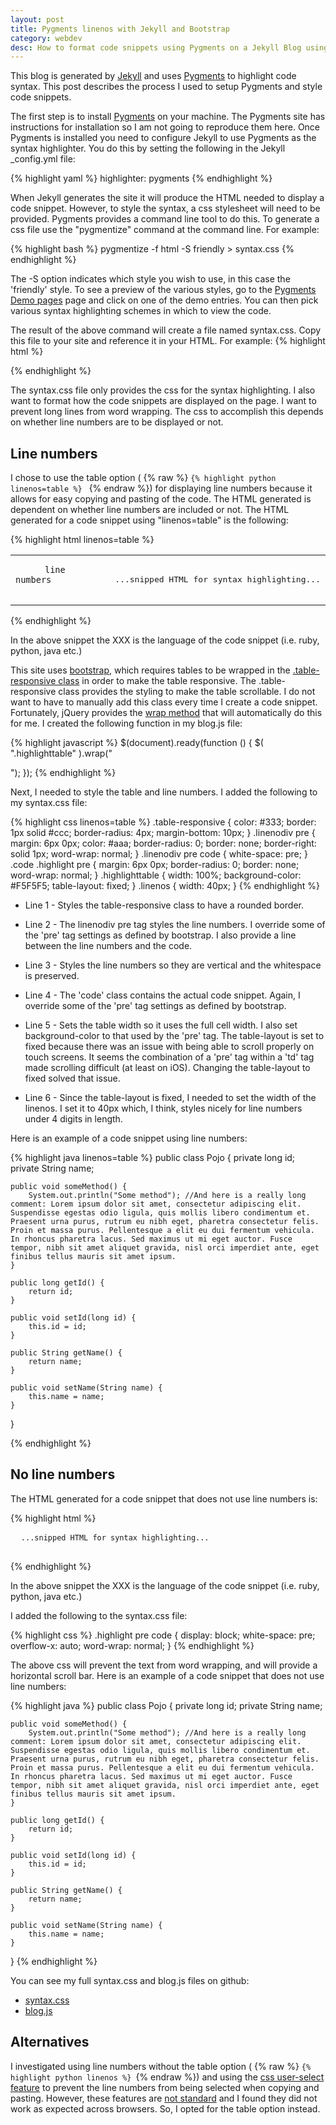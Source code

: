 ```yaml
---
layout: post
title: Pygments linenos with Jekyll and Bootstrap
category: webdev
desc: How to format code snippets using Pygments on a Jekyll Blog using Bootstrap
---
```


This blog is generated by [Jekyll](http://jekyllrb.com) and uses [Pygments](http://pygments.org) to highlight code syntax.  This post describes the process I used to setup Pygments and style code snippets.  


The first step is to install [Pygments](http://pygments.org) on your machine.  The Pygments site has instructions for installation so I am not going to reproduce them here.  Once Pygments is installed you need to configure Jekyll to use Pygments as the syntax highlighter.  You do this by setting the following in the Jekyll _config.yml file:

{% highlight yaml %}
highlighter: pygments
{% endhighlight %}


When Jekyll generates the site it will produce the HTML needed to display a code snippet.  However, to style the syntax, a css stylesheet will need to be provided.  Pygments provides a command line tool to do this. To generate a css file use the "pygmentize" command at the command line.  For example:

{% highlight bash %}
pygmentize -f html -S friendly > syntax.css
{% endhighlight %}

The -S option indicates which style you wish to use, in this case the 'friendly' style. To see a preview of the various styles, go to the [Pygments Demo pages](http://pygments.org/demo/) page and click on one of the demo entries. You can then pick various syntax highlighting schemes in which to view the code.

The result of the above command will create a file named syntax.css.  Copy this file to your site and reference it in your HTML. For example:
{% highlight html %}
 <link rel="stylesheet" href="/css/syntax.css">
{% endhighlight %}



The syntax.css file only provides the css for the syntax highlighting. I also want to format how the code snippets are displayed on the page.  I want to prevent long lines from word wrapping. The css to accomplish this depends on whether line numbers are to be displayed or not.  

## Line numbers

I chose to use the table option ( {% raw  %} <code>{% highlight python linenos=table %} </code> {% endraw %}) for displaying line numbers because it allows for easy copying and pasting of the code.  The HTML generated is dependent on whether line numbers are included or not.  The HTML generated for a code snippet using "linenos=table" is the following:

{% highlight html linenos=table %}
<table class="highlighttable">
 <tbody>
  <tr>
   <td class="linenos">
    <div class="linenodiv">
     <pre>
      <code class="language-XXX" data-lang="XXX">line numbers</code>
     </pre>
    </div>
   </td>
   <td class="code">
    <div class="highlight">
     <pre>...snipped HTML for syntax highlighting...</pre>
    </div>
   </td>
  </tr>
 </tbody>
</table>
{% endhighlight %}

In the above snippet the XXX is the language of the code snippet (i.e. ruby, python, java etc.)

This site uses [bootstrap](http://getbootstrap.com/), which requires tables to be wrapped in the [.table-responsive class](http://getbootstrap.com/css/#tables-responsive) in order to make the table responsive.  The .table-responsive class provides the styling to make the table scrollable. I do not want to have to manually add this class every time I create a code snippet.  Fortunately, jQuery provides the [wrap method](http://api.jquery.com/wrap/) that will automatically do this for me.  I created the following function in my blog.js file:

{% highlight javascript %}
$(document).ready(function () {
	$( ".highlighttable" ).wrap("<div class='table-responsive'></div>");
});
{% endhighlight %}

Next, I needed to style the table and line numbers.  I added the following to my syntax.css file:


{% highlight css linenos=table %}
.table-responsive { color: #333; border: 1px solid #ccc; border-radius: 4px; margin-bottom: 10px; }
.linenodiv pre { margin: 6px 0px; color: #aaa; border-radius: 0; border: none; border-right: solid 1px; word-wrap: normal; }
.linenodiv pre code { white-space: pre; }
.code .highlight pre { margin: 6px 0px; border-radius: 0; border: none; word-wrap: normal; }
.highlighttable { width: 100%; background-color: #F5F5F5;  table-layout: fixed; }
.linenos { width: 40px; }
{% endhighlight %}


* Line 1 - Styles the table-responsive class to have a rounded border.

* Line 2 - The linenodiv pre tag styles the line numbers.  I override some of the 'pre' tag settings as defined by bootstrap. I also provide a line between the line numbers and the code.

* Line 3 - Styles the line numbers so they are vertical and the whitespace is preserved.

* Line 4 - The 'code' class contains the actual code snippet.  Again, I override some of the 'pre' tag settings as defined by bootstrap.

* Line 5 - Sets the table width so it uses the full cell width. I also set background-color to that used by the 'pre' tag.  The table-layout is set to fixed because there was an issue with being able to scroll properly on touch screens.  It seems the combination of a 'pre' tag within a 'td' tag made scrolling difficult (at least on iOS).  Changing the table-layout to fixed solved that issue.

* Line 6 - Since the table-layout is fixed, I needed to set the width of the linenos.  I set it to 40px which, I think, styles nicely for line numbers under 4 digits in length.  

Here is an example of a code snippet using line numbers:

{% highlight java linenos=table %}
public class Pojo {
    private long id;
    private String name;

    public void someMethod() {
        System.out.println("Some method"); //And here is a really long comment: Lorem ipsum dolor sit amet, consectetur adipiscing elit. Suspendisse egestas odio ligula, quis mollis libero condimentum et. Praesent urna purus, rutrum eu nibh eget, pharetra consectetur felis. Proin et massa purus. Pellentesque a elit eu dui fermentum vehicula. In rhoncus pharetra lacus. Sed maximus ut mi eget auctor. Fusce tempor, nibh sit amet aliquet gravida, nisl orci imperdiet ante, eget finibus tellus mauris sit amet ipsum.
    }

    public long getId() {
        return id;
    }

    public void setId(long id) {
        this.id = id;
    }

    public String getName() {
        return name;
    }

    public void setName(String name) {
        this.name = name;
    }
}

{% endhighlight %}

## No line numbers

The HTML generated for a code snippet that does not use line numbers is:

{% highlight html %}
<div class="highlight">
 <pre>
  <code class="language-XXX" data-lang="XXX">...snipped HTML for syntax highlighting...</code>
 </pre>
</div>
{% endhighlight %}

In the above snippet the XXX is the language of the code snippet (i.e. ruby, python, java etc.)

I added the following to the syntax.css file:

{% highlight css %}
.highlight pre code { display: block; white-space: pre; overflow-x: auto; word-wrap: normal; }
{% endhighlight %}

The above css will prevent the text from word wrapping, and will provide a horizontal scroll bar. Here is an example of a code snippet that does not use line numbers:

{% highlight java %}
public class Pojo {
    private long id;
    private String name;

    public void someMethod() {
        System.out.println("Some method"); //And here is a really long comment: Lorem ipsum dolor sit amet, consectetur adipiscing elit. Suspendisse egestas odio ligula, quis mollis libero condimentum et. Praesent urna purus, rutrum eu nibh eget, pharetra consectetur felis. Proin et massa purus. Pellentesque a elit eu dui fermentum vehicula. In rhoncus pharetra lacus. Sed maximus ut mi eget auctor. Fusce tempor, nibh sit amet aliquet gravida, nisl orci imperdiet ante, eget finibus tellus mauris sit amet ipsum. 
    }

    public long getId() {
        return id;
    }

    public void setId(long id) {
        this.id = id;
    }

    public String getName() {
        return name;
    }

    public void setName(String name) {
        this.name = name;
    }
}
{% endhighlight %}

You can see my full syntax.css and blog.js files on github:

* [syntax.css](https://github.com/MonicaG/MonicaG.github.io/blob/master/css/syntax.css) 
* [blog.js](https://github.com/MonicaG/MonicaG.github.io/blob/master/js/blog.js)

## Alternatives

I investigated using line numbers without the table option ( {% raw  %} <code>{% highlight python linenos %} </code>{% endraw %}) and using the [css user-select feature](http://stackoverflow.com/questions/826782/css-rule-to-disable-text-selection-highlighting) to prevent the line numbers from being selected when copying and pasting.  However, these features are [not standard](https://developer.mozilla.org/en-US/docs/Web/CSS/user-select) and I found they did not work as expected across browsers.  So, I opted for the table option instead.



